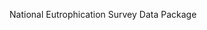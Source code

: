 
<!-- README.md is generated from README.Rmd. Please edit that file -->
National Eutrophication Survey Data Package
